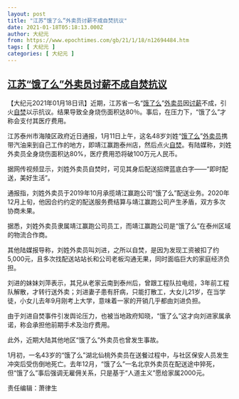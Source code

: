 ```yaml
---
layout: post
title: "江苏“饿了么”外卖员讨薪不成自焚抗议"
date: 2021-01-18T05:18:13.000Z
author: 大纪元
from: https://www.epochtimes.com/gb/21/1/18/n12694484.htm
tags: [ 大纪元 ]
categories: [ 大纪元 ]
---
```

<!--1610947093000-->
[江苏“饿了么”外卖员讨薪不成自焚抗议](https://www.epochtimes.com/gb/21/1/18/n12694484.htm)
------

<div>
<p>【大纪元2021年01月18日讯】近期，江苏省一名“<a href="https://www.epochtimes.com/gb/tag/%E9%A5%BF%E4%BA%86%E4%B9%88.html">饿了么</a>”<a href="https://www.epochtimes.com/gb/tag/%E5%A4%96%E5%8D%96%E5%91%98.html">外卖员</a>因<a href="https://www.epochtimes.com/gb/tag/%E8%AE%A8%E8%96%AA.html">讨薪</a>不成，引火<a href="https://www.epochtimes.com/gb/tag/%E8%87%AA%E7%84%9A.html">自焚</a>以示抗议。结果导致全身烧伤面积达80％。事后，在压力下，“饿了么”才称会支付其医疗费用。</p><p>江苏泰州市海陵区政府近日通报，1月11日上午，这名48岁刘姓“<a href="https://www.epochtimes.com/gb/tag/%E9%A5%BF%E4%BA%86%E4%B9%88.html">饿了么</a>”<a href="https://www.epochtimes.com/gb/tag/%E5%A4%96%E5%8D%96%E5%91%98.html">外卖员</a>携带汽油来到自己工作的地方，即靖江赢跑泰州店，然后点火<a href="https://www.epochtimes.com/gb/tag/%E8%87%AA%E7%84%9A.html">自焚</a>。有陆媒称，刘姓外卖员全身烧伤面积达80%，医疗费用恐将破100万元人民币。</p><p>据网传视频显示，刘姓外卖员自焚时，可见其身后配送招牌蓝底白字——“即时配送，美好生活”。</p><p>通报指，刘姓外卖员于2019年10月承揽靖江赢跑公司“饿了么”配送业务。2020年12月上旬，他因合约约定的配送服务费结算与靖江赢跑公司产生矛盾，双方多次协商未果。</p><p>据悉，刘姓外卖员隶属靖江赢跑公司员工，而靖江赢跑公司是“饿了么”在泰州区域的物流合作商。</p><p>其他陆媒报导称，刘姓外卖员叫刘进，之所以自焚，是因为发现工资被扣了约5,000元，且多次找配送站站长和公司老板沟通无果，同时面临巨大的家庭经济负担。</p><p>刘进的妹妹刘萍表示，其兄从老家云南到泰州后，曾跟工程队拉电缆，3年前工程队解散，才转行送外卖；刘进妻子患有肝病，只能打散工，大女儿21岁，在当学徒，小女儿去年9月刚考上大学，意味着一家的开销几乎都由刘进负担。</p><p>由于刘进自焚事件引发舆论压力，也被当地政府知晓，“饿了么”这才向刘进家属承诺，称会承担他前期手术及治疗费用。</p><p>此外，近期大陆其他地区“饿了么”外卖员也曾发生事故。</p><p>1月初，一名43岁的“饿了么”湖北仙桃外卖员在送餐过程中，与社区保安人员发生冲突后受伤倒地死亡。去年12月，“饿了么”一名北京外卖员在配送途中猝死，但“饿了么”事后强调无雇佣关系，只是基于“人道主义”愿给家属2000元。</p><p>责任编辑：萧律生</p>
</div>

